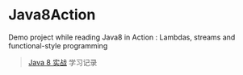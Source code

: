 # Java8Action
Demo project while reading Java8 in Action : Lambdas, streams and functional-style programming 

> [Java 8 实战](https://book.douban.com/subject/26772632/) 学习记录
